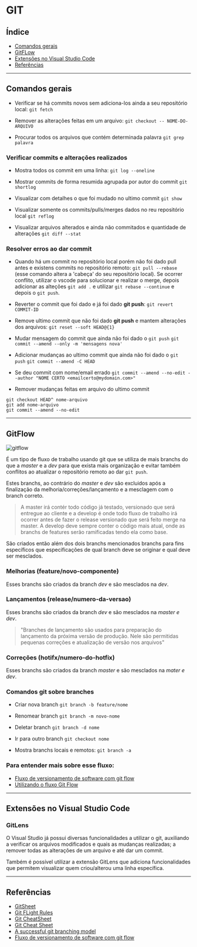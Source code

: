 # GIT

## Índice
- [Comandos gerais](#comandos-gerais)
- [GitFLow](#gitflow)
- [Extensões no Visual Studio Code](#extensões-no-visual-studio-code)
- [Referências](#referências)

---

## Comandos gerais

- Verificar se há commits novos sem adiciona-los ainda a seu repositório local:
`git fetch`

- Remover as alterações feitas em um arquivo:
`git checkout -- NOME-DO-ARQUIVO`

- Procurar todos os arquivos que contém determinada palavra
`git grep palavra`

### Verificar commits e alterações realizados

- Mostra todos os commit em uma linha:
`git log --oneline`

- Mostrar commits de forma resumida agrupada por autor do commit
`git shortlog`

- Visualizar com detalhes o que foi mudado no ultimo commit
`git show`

- Visualizar somente os commits/pulls/merges dados no reu repositório local
`git reflog`

- Visualizar arquivos alterados e ainda não commitados e quantidade de alterações
`git diff --stat`


### Resolver erros ao dar commit
- Quando há um commit no repositório local porém não foi dado pull antes e existens commits no repositório remoto: `git pull --rebase` (esse comando altera a 'cabeça' do seu repositório local). Se ocorrer conflito, utilizar o vscode para solucionar e realizar o merge, depois adicionar as alteções `git add .` e utilizar `git rebase --continue` e depois o `git push`.

- Reverter o commit que foi dado e já foi dado **git push**:
`git revert COMMIT-ID`

- Remove ultimo commit que não foi dado **git push** e mantem alterações dos arquivos:
`git reset --soft HEAD@{1}`

- Mudar mensagem do commit que ainda não foi dado o `git push`
`git commit --amend --only -m 'mensagens nova'`

- Adicionar mudanças ao ultimo commit que ainda não foi dado o `git push`
`git commit --amend -C HEAD`

- Se deu commit com nome/email errado 
`git commit --amend --no-edit --author "NOME CERTO <emailcerto@mydomain.com>"`

- Remover mudanças feitas em arquivo do ultimo commit

```
git checkout HEAD^ nome-arquivo
git add nome-arquivo
git commit --amend --no-edit
```

---

## GitFlow

![gitflow](https://salesforcegraells.files.wordpress.com/2017/10/gitflow-workflow.jpg)

É um tipo de fluxo de trabalho usando git que se utiliza de mais branchs do que a *master* e a *dev* para que exista mais organização e evitar também conflitos ao atualizar o repositório remoto ao dar `git push`.

Estes branchs, ao contrário do *master* e *dev* são excluidos após a finalização da melhoria/correções/lançamento e a mesclagem com o branch correto.

> A master irá contér todo código já testado, versionado que será entregue ao cliente e a develop é onde todo fluxo de trabalho irá ocorrer antes de fazer o release versionado que será feito merge na master. A develop deve sempre conter o código mais atual, onde as branchs de features serão ramificadas tendo ela como base.

São criados então além dos dois branchs mencionados branchs para fins específicos que especificações de qual branch deve se originar e qual deve ser mesclados.

### Melhorias (feature/novo-componente)
Esses branchs são criados da branch *dev* e são mesclados na *dev*.

### Lançamentos (release/numero-da-versao)
Esses branchs são criados da branch *dev* e são mesclados na *master e dev*.

> "Branches de lançamento são usados para preparação do lançamento da próxima versão de produção. Nele são permitidas pequenas correções e atualização de versão nos arquivos"

### Correções (hotifx/numero-do-hotfix)
Esses branchs são criados da branch *master* e são mesclados na *mater e dev*.


### Comandos git sobre branches

- Criar nova branch
`git branch -b feature/nome`

- Renomear branch
`git branch -m novo-nome`

- Deletar branch
`git branch -d nome`

- Ir para outro branch
`git checkout nome`

- Mostra branchs locais e remotos:
`git branch -a`

### Para entender mais sobre esse fluxo: 
- [Fluxo de versionamento de software com git flow](https://blog.ateliedocodigo.com.br/fluxo-de-versionamento-de-software-com-git-flow-b9f5195c679e)
- [Utilizando o fluxo Git Flow](https://medium.com/trainingcenter/utilizando-o-fluxo-git-flow-e63d5e0d5e04)


---


## Extensões no Visual Studio Code

### GitLens
O Visual Studio já possui diversas funcionalidades a utilizar o git, auxiliando a verificar os arquivos modificados e quais as mudanças realizadas; a remover todas as alterações de um arquivo e até dar um commit.

Também é possível utilizar a extensão GitLens que adiciona funcionalidades que permitem visualizar quem criou/alterou uma linha específica.

---


## Referências

- [GitSheet](https://gitsheet.wtf/?ref=producthunt)
- [Git FLight Rules](https://github.com/k88hudson/git-flight-rules#repositories)
- [Git CheatSheet](https://github.com/tiimgreen/github-cheat-sheet#git)
- [Git Cheat Sheet](https://github.com/bennadel/git-cheat-sheet)
- [A successful git branching model](https://nvie.com/posts/a-successful-git-branching-model/)
- [Fluxo de versionamento de software com git flow](https://blog.ateliedocodigo.com.br/fluxo-de-versionamento-de-software-com-git-flow-b9f5195c679e)

